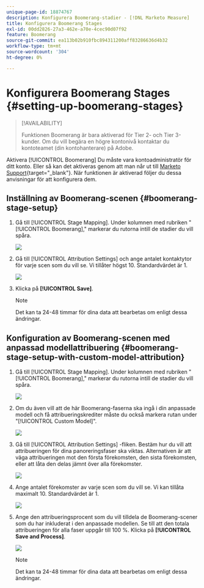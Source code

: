 ```yaml
---
unique-page-id: 18874767
description: Konfigurera Boomerang-stadier - [!DNL Marketo Measure]
title: Konfigurera Boomerang Stages
exl-id: 00dd2826-27a3-462e-a70e-4cec90d07f92
feature: Boomerang
source-git-commit: ea113b02b910fbc894311200aff83286636d4b32
workflow-type: tm+mt
source-wordcount: '304'
ht-degree: 0%

---
```


# Konfigurera Boomerang Stages {#setting-up-boomerang-stages}

>[!AVAILABILITY]
>
>Funktionen Boomerang är bara aktiverad för Tier 2- och Tier 3-kunder. Om du vill begära en högre kontonivå kontaktar du kontoteamet (din kontohanterare) på Adobe.

Aktivera [!UICONTROL Boomerang] Du måste vara kontoadministratör för ditt konto. Eller så kan det aktiveras genom att man når ut till [Marketo Support](https://nation.marketo.com/t5/support/ct-p/Support){target="_blank"}. När funktionen är aktiverad följer du dessa anvisningar för att konfigurera dem.

## Inställning av Boomerang-scenen {#boomerang-stage-setup}

1. Gå till [!UICONTROL Stage Mapping]. Under kolumnen med rubriken &quot;[!UICONTROL Boomerang],&quot; markerar du rutorna intill de stadier du vill spåra.

   ![](assets/1-2.png)

1. Gå till [!UICONTROL Attribution Settings] och ange antalet kontaktytor för varje scen som du vill se. Vi tillåter högst 10. Standardvärdet är 1.

   ![](assets/2-2.png)

1. Klicka på **[!UICONTROL Save]**.

   >[!NOTE]
   >
   >Det kan ta 24-48 timmar för dina data att bearbetas om enligt dessa ändringar.

## Konfiguration av Boomerang-scenen med anpassad modellattribuering {#boomerang-stage-setup-with-custom-model-attribution}

1. Gå till [!UICONTROL Stage Mapping]. Under kolumnen med rubriken &quot;[!UICONTROL Boomerang],&quot; markerar du rutorna intill de stadier du vill spåra.

   ![](assets/3-1.png)

1. Om du även vill att de här Boomerang-faserna ska ingå i din anpassade modell och få attribueringskrediter måste du också markera rutan under &quot;[!UICONTROL Custom Model]&quot;.

   ![](assets/4-1.png)

1. Gå till [!UICONTROL Attribution Settings] -fliken. Bestäm hur du vill att attribueringen för dina panoreringsfaser ska viktas. Alternativen är att väga attribueringen mot den första förekomsten, den sista förekomsten, eller att låta den delas jämnt över alla förekomster.

   ![](assets/5-1.png)

1. Ange antalet förekomster av varje scen som du vill se. Vi kan tillåta maximalt 10. Standardvärdet är 1.

   ![](assets/6-1.png)

1. Ange den attribueringsprocent som du vill tilldela de Boomerang-scener som du har inkluderat i den anpassade modellen. Se till att den totala attribueringen för alla faser uppgår till 100 %. Klicka på **[!UICONTROL Save and Process]**.

   ![](assets/7-1.png)

   >[!NOTE]
   >
   >Det kan ta 24-48 timmar för dina data att bearbetas om enligt dessa ändringar.
